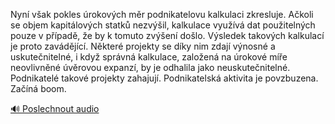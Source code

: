 
Nyní však pokles úrokových měr podnikatelovu kalkulaci zkresluje. Ačkoli se objem kapitálových statků nezvýšil, kalkulace využívá dat použitelných pouze v případě, že by k tomuto zvýšení došlo. Výsledek takových kalkulací je proto zavádějící. Některé projekty se díky nim zdají výnosné a uskutečnitelné, i když správná kalkulace, založená na úrokové míře neovlivněné úvěrovou expanzí, by je odhalila jako neuskutečnitelné. Podnikatelé takové projekty zahajují. Podnikatelská aktivita je povzbuzena. Začíná boom.

[🔊 Poslechnout audio](/data/7-paragraphs/audio/chapter_100/para_001-Nyn-vak-pokles-rokovch-mr-podnikatelovu-kalku.mp3)
